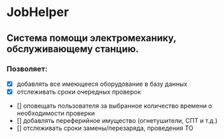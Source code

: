 # JobHelper
## Система помощи электромеханику, обслуживающему станцию.
### Позволяет: 
- [X] добавлять все имеющееся оборудование в базу данных
- [X] отслеживать сроки очередных проверок 
- [] оповещать пользователя за выбранное количество времени о необходимости проверки
- [] добавлять переферийное имущество (огнетушители, СПТ и т.д.)
- [] отслеживать сроки замены/перезаряда, проведения ТО